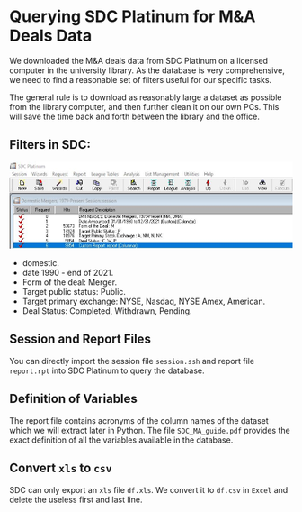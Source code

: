 # Querying SDC Platinum for M&A Deals Data

We downloaded the M&A deals data from SDC Platinum on a licensed computer in the university library. As the database is very comprehensive, we need to find a reasonable set of filters useful for our specific tasks. 

The general rule is to download as reasonably large a dataset as possible from the library computer, and then further clean it on our own PCs. This will save the time back and forth between the library and the office.


## Filters in SDC:

![SDC filters](SDC_filters.jpeg?raw=true)



- domestic.
- date 1990 - end of 2021.
- Form of the deal: Merger. 
- Target public status: Public. 
- Target primary exchange: NYSE, Nasdaq, NYSE Amex, American.
- Deal Status: Completed, Withdrawn, Pending.

## Session and Report Files
You can directly import the session file `session.ssh` and report file `report.rpt` into SDC Platinum to query the database. 

##  Definition of Variables
The report file contains acronyms of the column names of the dataset which we will extract later in Python. The file `SDC_MA_guide.pdf` provides the exact definition of all the variables available in the database.

## Convert `xls` to `csv`
SDC can only export an `xls` file `df.xls`. We convert it to `df.csv` in `Excel`  and delete the useless first and last line. 